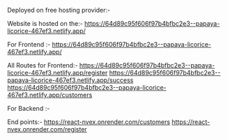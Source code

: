 Deployed on free hosting provider:- 

Website is hosted on the:-  https://64d89c95f606f97b4bfbc2e3--papaya-licorice-467ef3.netlify.app/


For Frontend :- https://64d89c95f606f97b4bfbc2e3--papaya-licorice-467ef3.netlify.app/

All Routes for Frontend:-
https://64d89c95f606f97b4bfbc2e3--papaya-licorice-467ef3.netlify.app/register
https://64d89c95f606f97b4bfbc2e3--papaya-licorice-467ef3.netlify.app/success
https://64d89c95f606f97b4bfbc2e3--papaya-licorice-467ef3.netlify.app/customers

For Backend :-

End points:- 
https://react-nvex.onrender.com/customers
https://react-nvex.onrender.com/register
